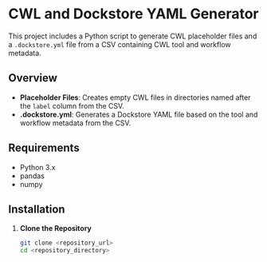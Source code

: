 # CWL and Dockstore YAML Generator

This project includes a Python script to generate CWL placeholder files and a `.dockstore.yml` file from a CSV containing CWL tool and workflow metadata.

## Overview

- **Placeholder Files**: Creates empty CWL files in directories named after the `label` column from the CSV.
- **.dockstore.yml**: Generates a Dockstore YAML file based on the tool and workflow metadata from the CSV.

## Requirements

- Python 3.x
- pandas
- numpy

## Installation

1. **Clone the Repository**

   ```bash
   git clone <repository_url>
   cd <repository_directory>